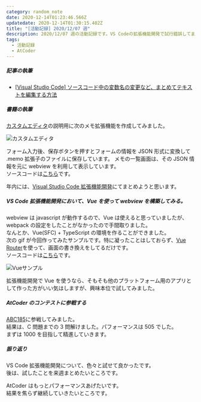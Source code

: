 ```yaml
---
category: random_note
date: 2020-12-14T01:23:46.566Z
updatedate: 2020-12-14T01:30:15.402Z
title: "[活動記録] 2020/12/07 週"
description: 2020/12/07 週の活動記録です。VS Codeの拡張機能開発で試行錯誤してました。
tags:
  - 活動記録
  - AtCoder
---
```

##### 記事の執筆

- [[Visual Studio Code] ソースコード中の変数名の変更など、まとめてテキストを編集する方法](tech/2020-12-09-visual-studio-code-ソースコード中の変数名の変更などまとめてテキストを編集する方法/)

##### 書籍の執筆

[カスタムエディタ](https://code.visualstudio.com/api/extension-guides/custom-editors)の説明用に次のメモ拡張機能を作成してみました。

![カスタムエディタ](/media/20201207-customeditor.gif)

フォーム入力後、保存ボタンを押すとフォームの情報を JSON 形式に変換して
.memo 拡張子のファイルに保存しています。
メモの一覧画面は、その JSON 情報を元に webview を利用して表示しています。  
ソースコードは[こちら](https://github.com/jiri3/vscode-extension-practice/tree/master/memo)です。

年内には、[Visual Studio Code 拡張機能開発](https://jiri3.booth.pm/items/2458282)にてまとめようと思います。

##### VS Code 拡張機能開発において、Vue を使って webview を構築してみる。

webview は javascript が動作するので、Vue は使えると思っていましたが、
webpack の設定をしたことがなかったので手間取りました。  
なんとか、Vue(SFC) + TypeScript の環境を作ることができました。  
次の gif が今回作ってみたサンプルです。特に凝ったことはしておらず、[Vue Router](https://router.vuejs.org/ja/)を使って、画面の書き換えをしてるだけです。  
ソースコードは[こちら](https://github.com/jiri3/vscode-extension-practice/tree/master/vue-try)です。

![Vueサンプル](/media/20201207-vuesample.gif)

拡張機能開発で Vue を使うなら、そもそも他のプラットフォーム用のアプリとして作った方がいい気はしますが、興味本位で試してみました。

##### AtCoder のコンテストに参戦する

[ABC185](https://atcoder.jp/contests/abc185)に参戦してみました。  
結果は、C 問題までの 3 問解けました。パフォーマンスは 505 でした。  
まずは 1000 を目指して精進していきます。

##### 振り返り

VS Code 拡張機能開発について、色々と試せて良かったです。  
後は、試したことを来週まとめたいところです。

AtCoder はもっとパフォーマンスあげたいです。  
結果を焦らず継続していきたいところです。